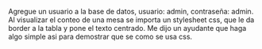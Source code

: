 Agregue un usuario a la base de datos, usuario: admin, contraseña: admin.
Al visualizar el conteo de una mesa se importa un stylesheet css, que le da border a la tabla y pone el texto centrado. Me dijo un ayudante que haga algo simple asi para demostrar que se como se usa css.
